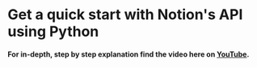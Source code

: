 # Get a quick start with Notion's API using Python

#### For in-depth, step by step explanation find the video here on [YouTube](https://youtu.be/FxRldnim9jE).
